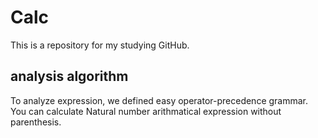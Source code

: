 # Calc
This is a repository for my studying GitHub.

## analysis algorithm
To analyze expression, we defined easy operator-precedence grammar.
You can calculate Natural number arithmatical expression 
 without parenthesis.
